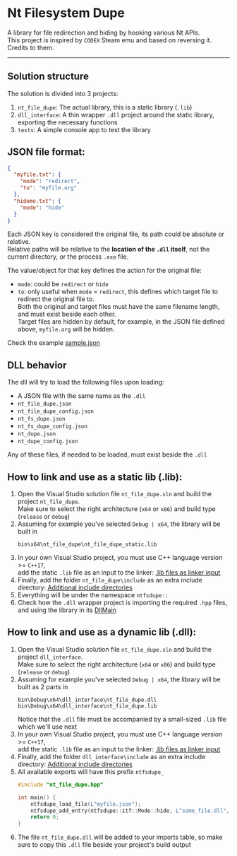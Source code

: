 # Nt Filesystem Dupe  
A library for file redirection and hiding by hooking various Nt APIs.  
This project is inspired by `CODEX` Steam emu and based on reversing it. Credits to them.

---

## Solution structure
The solution is divided into 3 projects:
1. `nt_file_dupe`: The actual library, this is a static library (`.lib`)
2. `dll_interface`: A thin wrapper `.dll` project around the static library, exporting the necessary functions
3. `tests`: A simple console app to test the library

## JSON file format:
```json
{
  "myfile.txt": {
    "mode": "redirect",
    "to": "myfile.org"
  },
  "hideme.txt": {
    "mode": "hide"
  }
}
```
Each JSON key is considered the original file, its path could be absolute or relative.  
Relative paths will be relative to the **location of the `.dll` itself**, not the current directory, or the process `.exe` file.  

The value/object for that key defines the action for the original file:
* `mode`: could be `redirect` or `hide`
* `to`: only useful when `mode` = `redirect`, this defines which target file to redirect the original file to.  
  Both the original and target files must have the same filename length, and must exist beside each other.  
  Target files are hidden by default, for example, in the JSON file defined above, `myfile.org` will be hidden.

Check the example [sample.json](./example/sample.json)

## DLL behavior
The dll will try to load the following files upon loading:
* A JSON file with the same name as the `.dll`
* `nt_file_dupe.json`
* `nt_file_dupe_config.json`
* `nt_fs_dupe.json`
* `nt_fs_dupe_config.json`
* `nt_dupe.json`
* `nt_dupe_config.json`  

Any of these files, if needed to be loaded, must exist beside the `.dll`

## How to link and use as a static lib (.lib):
1. Open the Visual Studio solution file `nt_file_dupe.sln` and build the project `nt_file_dupe`.  
   Make sure to select the right architecture (`x64` or `x86`) and build type (`release` or `debug`)
2. Assuming for example you've selected `Debug | x64`, the library will be built in  
   ```batch
   bin\x64\nt_file_dupe\nt_file_dupe_static.lib
   ```
3. In your own Visual Studio project, you must use C++ language version >= `C++17`,  
   add the static `.lib` file as an input to the linker: [.lib files as linker input](https://learn.microsoft.com/en-us/cpp/build/reference/dot-lib-files-as-linker-input#to-add-lib-files-as-linker-input-in-the-development-environment)
4. Finally, add the folder `nt_file_dupe\include` as an extra include directory: [Additional include directories](https://learn.microsoft.com/en-us/cpp/build/reference/i-additional-include-directories#to-set-this-compiler-option-in-the-visual-studio-development-environment)
5. Everything will be under the namespace `ntfsdupe::`
6. Check how the `.dll` wrapper project is importing the required `.hpp` files, and using the library in its [DllMain](./dll_interface/dllmain.cpp)

## How to link and use as a dynamic lib (.dll):
1. Open the Visual Studio solution file `nt_file_dupe.sln` and build the project `dll_interface`.  
   Make sure to select the right architecture (`x64` or `x86`) and build type (`release` or `debug`)
2. Assuming for example you've selected `Debug | x64`, the library will be built as 2 parts in  
   ```batch
   bin\Debug\x64\dll_interface\nt_file_dupe.dll
   bin\Debug\x64\dll_interface\nt_file_dupe.lib
   ```
   Notice that the `.dll` file must be accompanied by a small-sized `.lib` file which we'll use next
3. In your own Visual Studio project, you must use C++ language version >= `C++17`,  
   add the static `.lib` file as an input to the linker: [.lib files as linker input](https://learn.microsoft.com/en-us/cpp/build/reference/dot-lib-files-as-linker-input#to-add-lib-files-as-linker-input-in-the-development-environment)
4. Finally, add the folder `dll_interface\include` as an extra include directory: [Additional include directories](https://learn.microsoft.com/en-us/cpp/build/reference/i-additional-include-directories#to-set-this-compiler-option-in-the-visual-studio-development-environment)
5. All available exports will have this prefix `ntfsdupe_`
   ```c++
   #include "nt_file_dupe.hpp"

   int main() {
       ntfsdupe_load_file(L"myfile.json");
       ntfsdupe_add_entry(ntfsdupe::itf::Mode::hide, L"some_file.dll", nullptr);
       return 0;
   }
   ```
6. The file `nt_file_dupe.dll` will be added to your imports table, so make sure to copy this `.dll` file beside your project's build output
